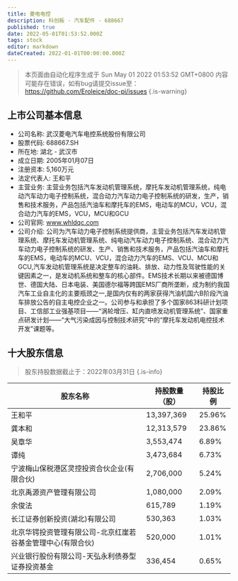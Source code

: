 ```yaml
---
title: 菱电电控
description: 科创板 - 汽车配件 - 688667
published: true
date: 2022-05-01T01:53:52.000Z
tags: stock
editor: markdown
dateCreated: 2022-01-01T00:00:00.000Z
---
```


> 本页面由自动化程序生成于 Sun May 01 2022 01:53:52 GMT+0800
> 内容可能存在错误，如有bug请提交issue至：https://github.com/Eroleice/doc-pi/issues
{.is-warning}

## 上市公司基本信息
- 公司名称: 武汉菱电汽车电控系统股份有限公司
- 股票代码: 688667.SH
- 所在地: 湖北 - 武汉市
- 成立日期: 2005年01月07日
- 注册资本: 5,160万元
- 法定代表人: 王和平
- 主营业务: 主营业务包括汽车发动机管理系统，摩托车发动机管理系统，纯电动汽车动力电子控制系统，混合动力汽车动力电子控制系统的研发，生产，销售和技术服务，产品包括汽油车和摩托车的EMS，电动车的MCU，VCU，混合动力汽车的EMS，VCU，MCU和GCU
- 公司官网: www.whldqc.com
- 公司介绍: 公司为汽车动力电子控制系统提供商，主营业务包括汽车发动机管理系统、摩托车发动机管理系统、纯电动汽车动力电子控制系统、混合动力汽车动力电子控制系统的研发、生产、销售和技术服务，产品包括汽油车和摩托车的EMS，电动车的MCU、VCU，混合动力汽车的EMS、VCU、MCU和GCU,汽车发动机管理系统是决定整车的油耗、排放、动力性及驾驶性能的关键因素之一，是发动机系统和整车的核心部件。EMS技术长期以来被德国博世、德国大陆、日本电装、美国德尔福等跨国EMS厂商所垄断，成为制约我国汽车工业自主化的主要瓶颈之一,是国内仅有的两家获得汽油机国六B阶段汽油车排放公告的自主电控企业之一。公司参与和承担了多个国家863科研计划项目、工信部工业强基项目——“涡轮增压、缸内直喷发动机管理系统”、国家重点研发计划——“大气污染成因与控制技术研究”中的“摩托车发动机电控技术开发”课题等。


## 十大股东信息
> 股东持股数据截止于：2022年03月31日
{.is-info}

| 股东名称 | 持股数量（股） | 持股比例 |
| --- | --- | --- |
| 王和平 | 13,397,369 | 25.96% |
| 龚本和 | 12,313,579 | 23.86% |
| 吴章华 | 3,553,474 | 6.89% |
| 谭纯 | 3,473,684 | 6.73% |
| 宁波梅山保税港区灵控投资合伙企业(有限合伙) | 2,706,000 | 5.24% |
| 北京禹源资产管理有限公司 | 1,080,000 | 2.09% |
| 余俊法 | 615,789 | 1.19% |
| 长江证券创新投资(湖北)有限公司 | 530,363 | 1.03% |
| 北京华锷投资管理有限公司-北京红崖若谷基金管理中心(有限合伙) | 520,000 | 1.01% |
| 兴业银行股份有限公司-天弘永利债券型证券投资基金 | 336,454 | 0.65% |




